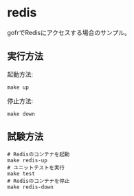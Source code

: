 # redis

gofrでRedisにアクセスする場合のサンプル。

## 実行方法

起動方法:

```shell
make up
```

停止方法:

```shell
make down
```

## 試験方法

```shell
# Redisのコンテナを起動
make redis-up
# ユニットテストを実行
make test
# Redisのコンテナを停止
make redis-down
```
